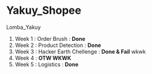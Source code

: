 # Yakuy_Shopee
Lomba_Yakuy

1. Week 1 : Order Brush : <strong>Done</strong>
2. Week 2 : Product Detection : <strong>Done</strong>
3. Week 3 : Hacker Earth Chellenge : <strong>Done & Fail</strong> wkwk
4. Week 4 : <strong>OTW WKWK</strong>
5. Week 5 : Logistics : <strong>Done</strong>
